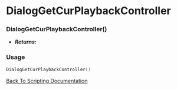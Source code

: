 # DialogGetCurPlaybackController

### DialogGetCurPlaybackController()
- ***Returns:*** 

### Usage

```Lua
DialogGetCurPlaybackController()
```


[Back To Scripting Documentation](../README.md)
